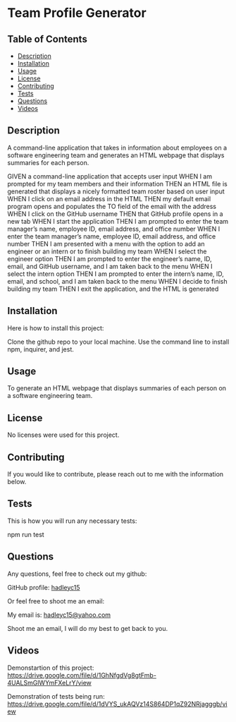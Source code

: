 # Team Profile Generator

  ## Table of Contents
  
  * [Description](#description)
  * [Installation](#installation)
  * [Usage](#usage)
  * [License](#license)
  * [Contributing](#contributing)
  * [Tests](#tests)
  * [Questions](#questions)
  * [Videos](#videos)

  ## Description

  A command-line application that takes in information about employees on a software engineering team and generates an HTML webpage that displays summaries for each person.

  GIVEN a command-line application that accepts user input
  WHEN I am prompted for my team members and their information
  THEN an HTML file is generated that displays a nicely formatted team roster based on user input
  WHEN I click on an email address in the HTML
  THEN my default email program opens and populates the TO field of the email with the address
  WHEN I click on the GitHub username
  THEN that GitHub profile opens in a new tab
  WHEN I start the application
  THEN I am prompted to enter the team manager’s name, employee ID, email address, and office number
  WHEN I enter the team manager’s name, employee ID, email address, and office number
  THEN I am presented with a menu with the option to add an engineer or an intern or to finish building my team
  WHEN I select the engineer option
  THEN I am prompted to enter the engineer’s name, ID, email, and GitHub username, and I am taken back to the menu
  WHEN I select the intern option
  THEN I am prompted to enter the intern’s name, ID, email, and school, and I am taken back to the menu
  WHEN I decide to finish building my team
  THEN I exit the application, and the HTML is generated

  ## Installation
  
  Here is how to install this project:

  Clone the github repo to your local machine.  Use the command line to install npm, inquirer, and jest.  

  ## Usage

  To generate an HTML webpage that displays summaries of each person on a software engineering team.

  ## License
  
  No licenses were used for this project.

  ## Contributing

  If you would like to contribute, please reach out to me with the information below.

  ## Tests

  This is how you will run any necessary tests:

  npm run test
  
  ## Questions

  Any questions, feel free to check out my github:

  GitHub profile: [hadleyc15](https://github.com/hadleyc15)
    
  Or feel free to shoot me an email:
    
  My email is: [hadleyc15@yahoo.com](mailto:hadleyc15@yahoo.com)
    
  Shoot me an email, I will do my best to get back to you.

  ## Videos

  Demonstartion of this project: https://drive.google.com/file/d/1GhNfgdVg8gtFmb-4UALSmGlWYmFXeLrY/view

  Demonstration of tests being run: https://drive.google.com/file/d/1dVYS_ukAQVz14S864DP1qZ92NRjagggb/view